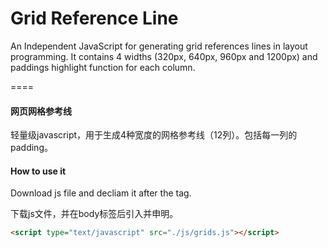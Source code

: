 # Grid Reference Line
An Independent JavaScript for generating grid references lines in layout programming. It contains 4 widths (320px, 640px, 960px and 1200px) and paddings highlight function for each column.

====
#### 网页网格参考线

轻量级javascript，用于生成4种宽度的网格参考线（12列）。包括每一列的padding。

#### How to use it

Download js file and decliam it after the <body> tag.

下载js文件，并在body标签后引入并申明。
```html
<script type="text/javascript" src="./js/grids.js"></script>
